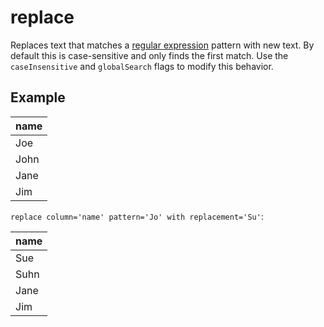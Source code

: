 # replace

Replaces text that matches a [regular expression](https://developer.mozilla.org/en-US/docs/Web/JavaScript/Guide/Regular_Expressions) pattern with new text. By default this is case-sensitive and only finds the first match. Use the `caseInsensitive` and `globalSearch` flags to modify this behavior.

## Example

| name |
| ---- |
| Joe  |
| John |
| Jane |
| Jim  |

`replace column='name' pattern='Jo' with replacement='Su'`:

| name |
| ---- |
| Sue  |
| Suhn |
| Jane |
| Jim  |